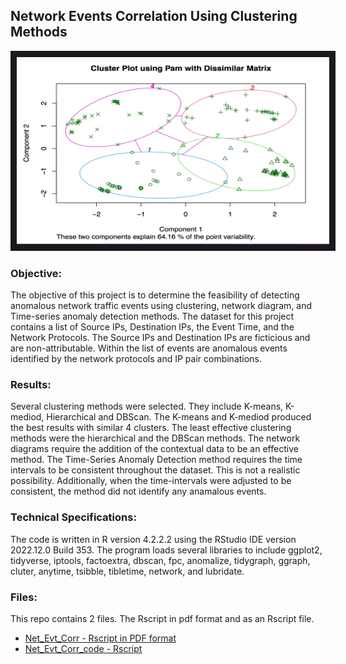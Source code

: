 ## Network Events Correlation Using Clustering Methods

<img src="./cluster.png" 
 width="500" height="300" border="10" />

### Objective:

The objective of this project is to determine the feasibility of detecting anomalous network traffic events using clustering, network diagram, and Time-series anomaly detection methods. The dataset for this project contains a list of Source IPs, Destination IPs, the Event Time, and the Network Protocols.  The Source IPs and Destination IPs are ficticious and are non-attributable. Within the list of events are anomalous events identified by the network protocols and IP pair combinations. 

### Results:

Several clustering methods were selected. They include K-means, K-mediod, Hierarchical and DBScan.  The K-means and K-mediod produced the best results with similar 4 clusters.  The least effective clustering methods were the hierarchical and the DBScan methods.  The network diagrams require the addition of the contextual data to be an effective method.  The Time-Series Anomaly Detection method requires the time intervals to be consistent throughout the dataset.  This is not a realistic possibility.  Additionally, when the time-intervals were adjusted to be consistent, the method did not identify any anamalous events.  


### Technical Specifications:

The code is written in R version 4.2.2.2 using the RStudio IDE version 2022.12.0 Build 353. The program loads several libraries to include ggplot2, tidyverse, iptools, factoextra, dbscan, fpc, anomalize, tidygraph, ggraph, cluter, anytime, tsibble, tibletime, network, and lubridate.    

### Files:

This repo contains 2 files. The Rscript in pdf format and as an Rscript file.

* [Net_Evt_Corr - Rscript in PDF format](./Net_Evt_Corr.pdf)
* [Net_Evt_Corr_code - Rscript](./Net_Evt_Corr_code.R)
